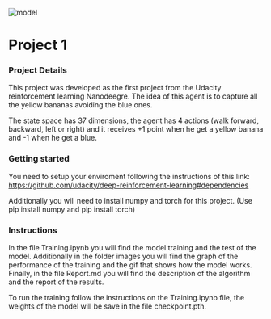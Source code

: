 [//]: # (Image References)

![model](images/model.gif)


# Project 1

### Project Details

This project was developed as the first project from the Udacity reinforcement learning Nanodeegre. The idea of this agent is to capture all the yellow bananas avoiding the blue ones.

The state space has 37 dimensions, the agent has 4 actions (walk forward, backward, left or right) and it receives +1 point when he get a yellow banana and -1 when he get a blue.

### Getting started

You need to setup your enviroment following the instructions of this link: https://github.com/udacity/deep-reinforcement-learning#dependencies

Additionally you will need to install numpy and torch for this project. (Use pip install numpy and pip install torch)

### Instructions

In the file Training.ipynb you will find the model training and the test of the model. Additionally in the folder images you will find the graph of the performance of the training and the gif that shows how the model works. Finally, in the file Report.md you will find the description of the algorithm and the report of the results.

To run the training follow the instructions on the Training.ipynb file, the weights of the model will be save in the file checkpoint.pth.
